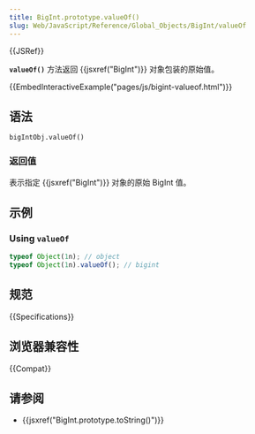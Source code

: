 ```yaml
---
title: BigInt.prototype.valueOf()
slug: Web/JavaScript/Reference/Global_Objects/BigInt/valueOf
---
```


{{JSRef}}

**`valueOf()`** 方法返回 {{jsxref("BigInt")}} 对象包装的原始值。

{{EmbedInteractiveExample("pages/js/bigint-valueof.html")}}

## 语法

```plain
bigIntObj.valueOf()
```

### 返回值

表示指定 {{jsxref("BigInt")}} 对象的原始 BigInt 值。

## 示例

### Using `valueOf`

```js
typeof Object(1n); // object
typeof Object(1n).valueOf(); // bigint
```

## 规范

{{Specifications}}

## 浏览器兼容性

{{Compat}}

## 请参阅

- {{jsxref("BigInt.prototype.toString()")}}
